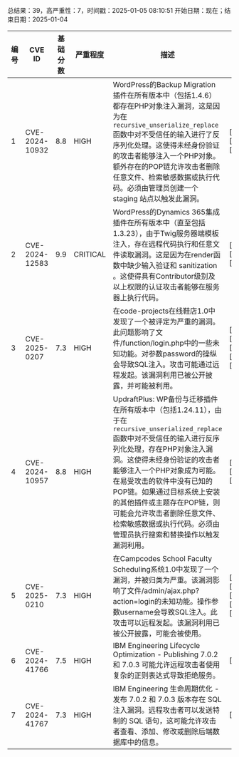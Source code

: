 总结果：39，高严重性：7，时间戳：2025-01-05 08:10:51
开始日期：现在；结束日期：2025-01-04

| 编号 | CVE ID | 基础分数 | 严重程度 | 描述 | 参考资料 |
|-----|--------|------------|----------|-------------|------------|
| 1 | CVE-2024-10932 | 8.8  | HIGH | WordPress的Backup Migration插件在所有版本中（包括1.4.6）都存在PHP对象注入漏洞，这是因为在`recursive_unserialize_replace`函数中对不受信任的输入进行了反序列化处理。这使得未经身份验证的攻击者能够注入一个PHP对象。额外存在的POP链允许攻击者删除任意文件、检索敏感数据或执行代码。必须由管理员创建一个 staging 站点以触发此漏洞。 | [1]https://plugins.trac.wordpress.org/browser//backup-backup/tags/1.4.6/includes/database/search-replace.php#L46<br>[2]https://plugins.trac.wordpress.org/browser/backup-backup/tags/1.4.6.1/includes/database/search-replace.php#L46<br>[3]https://www.wordfence.com/threat-intel/vulnerabilities/id/d5a0c514-5200-47f4-9d2e-684d68946b9a?source=cve |
| 2 | CVE-2024-12583 | 9.9  | CRITICAL | WordPress的Dynamics 365集成插件在所有版本中（直至包括1.3.23），由于Twig服务器端模板注入，存在远程代码执行和任意文件读取漏洞。这是因为在render函数中缺少输入验证和 sanitization 。这使得具有Contributor级别及以上权限的认证攻击者能够在服务器上执行代码。 | [1]https://plugins.trac.wordpress.org/browser/integration-dynamics/trunk/src/Shortcode/Twig.php#L53<br>[2]https://plugins.trac.wordpress.org/changeset/3210927/<br>[3]https://www.wordfence.com/threat-intel/vulnerabilities/id/7f3dac5a-9ff8-4e8c-8c73-422123e121d8?source=cve |
| 3 | CVE-2025-0207 | 7.3  | HIGH | 在code-projects在线鞋店1.0中发现了一个被评定为严重的漏洞。此问题影响了文件/function/login.php中的一些未知功能。对参数password的操纵会导致SQL注入。攻击可能通过远程发起。该漏洞利用已被公开披露，并可能被利用。 | [1]https://code-projects.org/<br>[2]https://gist.github.com/th4s1s/d10dfaebae75c8dbe54ad83d63725d81<br>[3]https://vuldb.com/?ctiid.290144<br>[4]https://vuldb.com/?id.290144<br>[5]https://vuldb.com/?submit.474035 |
| 4 | CVE-2024-10957 | 8.8  | HIGH | UpdraftPlus: WP备份与迁移插件在所有版本中（包括1.24.11），由于在`recursive_unserialized_replace`函数中对不受信任的输入进行反序列化处理，存在PHP对象注入漏洞。这使得未经身份验证的攻击者能够注入一个PHP对象成为可能。在易受攻击的软件中没有已知的POP链。如果通过目标系统上安装的其他插件或主题存在POP链，则可能会允许攻击者删除任意文件、检索敏感数据或执行代码。必须由管理员执行搜索和替换操作以触发漏洞利用。 | [1]https://plugins.trac.wordpress.org/browser/updraftplus/trunk/includes/class-search-replace.php#L411<br>[2]https://plugins.trac.wordpress.org/changeset/3212299/<br>[3]https://www.wordfence.com/threat-intel/vulnerabilities/id/4729ed37-96b2-4717-8a72-89b9a21ec058?source=cve |
| 5 | CVE-2025-0210 | 7.3  | HIGH | 在Campcodes School Faculty Scheduling系统1.0中发现了一个漏洞，并被归类为严重。该漏洞影响了文件/admin/ajax.php?action=login的未知功能。操作参数username会导致SQL注入。此攻击可以远程发起。该漏洞利用已被公开披露，可能会被使用。 | [1]https://github.com/shaturo1337/POCs/blob/main/Blind%20SQL%20Injection%20in%20School%20Faculty%20Scheduling%20System.md<br>[2]https://vuldb.com/?ctiid.290155<br>[3]https://vuldb.com/?id.290155<br>[4]https://vuldb.com/?submit.474112<br>[5]https://www.campcodes.com/ |
| 6 | CVE-2024-41766 | 7.5  | HIGH | IBM Engineering Lifecycle Optimization - Publishing 7.0.2 和 7.0.3 可能允许远程攻击者使用复杂的正则表达式导致拒绝服务。 | [1]https://www.ibm.com/support/pages/node/7180203 |
| 7 | CVE-2024-41767 | 7.3  | HIGH | IBM Engineering 生命周期优化 - 发布 7.0.2 和 7.0.3 版本存在 SQL 注入漏洞。远程攻击者可以发送特制的 SQL 语句，这可能允许攻击者查看、添加、修改或删除后端数据库中的信息。 | [1]https://www.ibm.com/support/pages/node/7180199 |